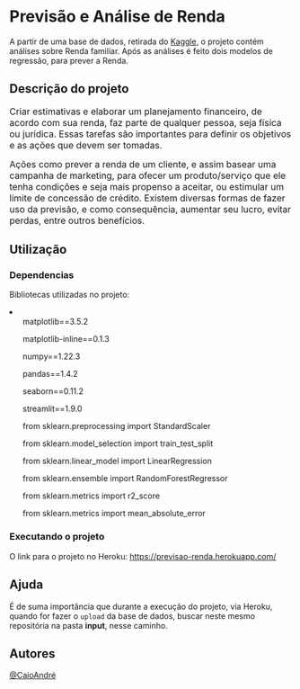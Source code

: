 # Previsão e Análise de Renda

<p>A partir de uma base de dados, retirada do <a href='www.kaggle.com'>Kaggle</a>, o projeto contém análises sobre Renda familiar. Após as análises é feito dois modelos de regressão, para prever a Renda.</p>

## Descrição do projeto

<p><font size=3>Criar estimativas e elaborar um planejamento financeiro, de acordo com sua renda, faz parte de qualquer pessoa, seja física ou jurídica. Essas tarefas são importantes para definir os objetivos e as ações que devem ser tomadas.</font></p>
<p><font size=3>Ações como prever a renda de um cliente, e assim basear uma campanha de marketing, para ofecer um produto/serviço que ele tenha condições e seja mais propenso a aceitar, ou estimular um limite de concessão de crédito. Existem diversas formas de fazer uso da previsão, e como consequência, aumentar seu lucro, evitar perdas, entre outros benefícios.</font></p>


## Utilização

### Dependencias

Bibliotecas utilizadas no projeto:
<li>
  <ul>matplotlib==3.5.2</ul>
  <ul>matplotlib-inline==0.1.3</ul>
  <ul>numpy==1.22.3</ul>
  <ul>pandas==1.4.2</ul>
  <ul>seaborn==0.11.2</ul>
  <ul>streamlit==1.9.0</ul>

  <ul>from sklearn.preprocessing import StandardScaler</ul>
  <ul>from sklearn.model_selection import train_test_split</ul>
  <ul>from sklearn.linear_model import LinearRegression</ul>
  <ul>from sklearn.ensemble import RandomForestRegressor</ul>
  <ul>from sklearn.metrics import r2_score</ul>
  <ul>from sklearn.metrics import mean_absolute_error</ul>


### Executando o projeto


O link para o projeto no Heroku: https://previsao-renda.herokuapp.com/

## Ajuda

É de suma importância que durante a execução do projeto, via Heroku, quando for fazer o <code>upload</code> da base de dados, buscar neste mesmo repositória na pasta <b>input</b>, nesse <a hrfe='https://github.com/caioandre182/previsao-analise-venda/blob/main/input/previsao_de_renda.csv'>caminho</a>. 


## Autores
 
[@CaioAndré](https://github.com/caioandre182)

